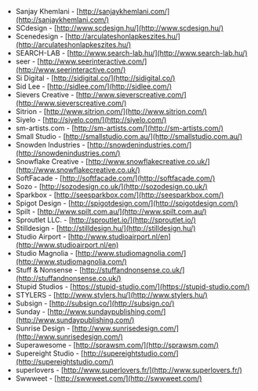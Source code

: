  * Sanjay Khemlani - [http://sanjaykhemlani.com/](http://sanjaykhemlani.com/)
 * SCdesign - [http://www.scdesign.hu/](http://www.scdesign.hu/)
 * Scenedesign - [http://arculateshonlapkeszites.hu/](http://arculateshonlapkeszites.hu/)
 * SEARCH-LAB - [http://www.search-lab.hu/](http://www.search-lab.hu/)
 * seer - [http://www.seerinteractive.com/](http://www.seerinteractive.com/)
 * Si Digital - [http://sidigital.co/](http://sidigital.co/)
 * Sid Lee - [http://sidlee.com/](http://sidlee.com/)
 * Sievers Creative - [http://www.sieverscreative.com/](http://www.sieverscreative.com/)
 * Sitrion - [http://www.sitrion.com/](http://www.sitrion.com/)
 * Siyelo - [http://siyelo.com/](http://siyelo.com/)
 * sm-artists.com - [http://sm-artists.com/](http://sm-artists.com/)
 * Small Studio - [http://smallstudio.com.au/](http://smallstudio.com.au/)
 * Snowden Industries - [http://snowdenindustries.com/](http://snowdenindustries.com/)
 * Snowflake Creative - [http://www.snowflakecreative.co.uk/](http://www.snowflakecreative.co.uk/)
 * SoftFacade - [http://softfacade.com/](http://softfacade.com/)
 * Sozo - [http://sozodesign.co.uk/](http://sozodesign.co.uk/)
 * Sparkbox - [http://seesparkbox.com/](http://seesparkbox.com/)
 * Spigot Design - [http://spigotdesign.com/](http://spigotdesign.com/)
 * Spilt - [http://www.spilt.com.au/](http://www.spilt.com.au/)
 * Sproutlet LLC. - [http://sproutlet.io/](http://sproutlet.io/)
 * Stilldesign - [http://stilldesign.hu/](http://stilldesign.hu/)
 * Studio Airport - [http://www.studioairport.nl/en](http://www.studioairport.nl/en)
 * Studio Magnolia - [http://www.studiomagnolia.com/](http://www.studiomagnolia.com/)
 * Stuff & Nonsense - [http://stuffandnonsense.co.uk/](http://stuffandnonsense.co.uk/)
 * Stupid Studios - [https://stupid-studio.com/](https://stupid-studio.com/)
 * STYLERS - [http://www.stylers.hu/](http://www.stylers.hu/)
 * Subsign - [http://subsign.co/](http://subsign.co/)
 * Sunday - [http://www.sundaypublishing.com/](http://www.sundaypublishing.com/)
 * Sunrise Design - [http://www.sunrisedesign.com/](http://www.sunrisedesign.com/)
 * Superawesome - [http://sprawsm.com/](http://sprawsm.com/)
 * Supereight Studio - [http://supereightstudio.com/](http://supereightstudio.com/)
 * superlovers - [http://www.superlovers.fr/](http://www.superlovers.fr/)
 * Swwweet - [http://swwweet.com/](http://swwweet.com/)